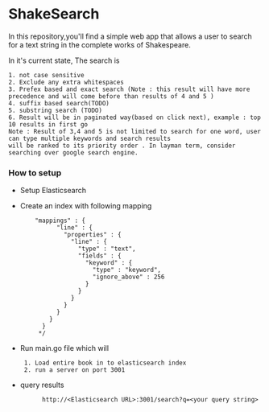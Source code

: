 # ShakeSearch

 In this repository,you'll find a simple web app that allows a user to search for a text string in
the complete works of Shakespeare.

In it's current state, The search is

    1. not case sensitive
    2. Exclude any extra whitespaces
    3. Prefex based and exact search (Note : this result will have more precedence and will come before than results of 4 and 5 )
    4. suffix based search(TODO) 
    5. substring search (TODO)
    6. Result will be in paginated way(based on click next), example : top 10 results in first go 
    Note : Result of 3,4 and 5 is not limited to search for one word, user can type multiple keywords and search results     
    will be ranked to its priority order . In layman term, consider searching over google search engine. 

### How to setup
* Setup Elasticsearch
* Create an index with following mapping 

          "mappings" : {
                "line" : {
                  "properties" : {
                    "line" : {
                      "type" : "text",
                      "fields" : {
                        "keyword" : {
                          "type" : "keyword",
                          "ignore_above" : 256
                        }
                      }
                    }
                  }
                }
              }
            }
           */
           
* Run main.go file which will 
       
       
       1. Load entire book in to elasticsearch index
       2. run a server on port 3001
       
* query results 

            http://<Elasticsearch URL>:3001/search?q=<your query string>   
